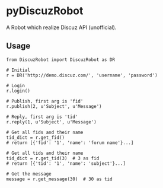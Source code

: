 pyDiscuzRobot
=============

A Robot which realize Discuz API (unofficial).

## Usage

    from DiscuzRobot import DiscuzRobot as DR
    
    # Initial
    r = DR('http://demo.discuz.com/', 'username', 'password')

    # Login
    r.login()

    # Publish, first arg is 'fid'
    r.publish(2, u'Subject', u'Message')

    # Reply, first arg is 'tid'
    r.reply(1, u'Subject', u'Message')

    # Get all fids and their name
    tid_dict = r.get_fid()
    # return [{'fid': '1', 'name': 'forum name'}...]

    # Get all tids and their name
    tid_dict = r.get_tid(3)  # 3 as fid
    # return [{'tid': '1', 'name': 'subject'}...]

    # Get the message
    message = r.get_message(30)  # 30 as tid

